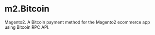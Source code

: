 # m2.Bitcoin
Magento2. A Bitcoin payment method for the Magento2 ecommerce app using Bitcoin RPC API.
